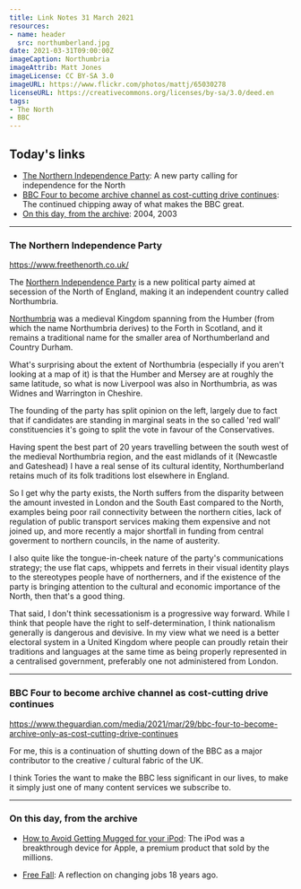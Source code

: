 ```yaml
---
title: Link Notes 31 March 2021
resources:
- name: header
  src: northumberland.jpg
date: 2021-03-31T09:00:00Z
imageCaption: Northumbria
imageAttrib: Matt Jones
imageLicense: CC BY-SA 3.0
imageURL: https://www.flickr.com/photos/mattj/65030278
licenseURL: https://creativecommons.org/licenses/by-sa/3.0/deed.en
tags:
- The North
- BBC
---
```



## Today's links

* [The Northern Independence Party](/blog/links/2021/03/31#the-northern-independence-party): A new party calling for independence for the North
* [BBC Four to become archive channel as cost-cutting drive continues](/blog/links/2021/03/31#bbc-four-to-become-archive-channel-as-cost-cutting-drive-continues): The continued chipping away of what makes the BBC great.
* [On this day, from the archive](/blog/links/2021/03/31#on-this-day-from-the-archive): 2004, 2003

<!--more-->

---

### The Northern Independence Party

https://www.freethenorth.co.uk/

The [Northern Independence Party](https://www.freethenorth.co.uk/) is a new political party aimed at secession of the North of England, making it an independent country called Northumbria. 

[Northumbria](https://en.wikipedia.org/wiki/Northumbria) was a medieval Kingdom spanning from the Humber (from which the name Northumbria derives) to the Forth in Scotland, and it remains a traditional name for the smaller area of Northumberland and Country Durham.

What's surprising about the extent of Northumbria (especially if you aren't looking at a map of it) is that the Humber and Mersey are at roughly the same latitude, so what is now Liverpool was also in Northumbria, as was Widnes and Warrington in Cheshire.

The founding of the party has split opinion on the left, largely due to fact that if candidates are standing in marginal seats in the so called 'red wall' constituencies it's going to split the vote in favour of the Conservatives.

Having spent the best part of 20 years travelling between the south west of the medieval Northumbria region, and the east midlands of it (Newcastle and Gateshead) I have a real sense of its cultural identity, Northumberland retains much of its folk traditions lost elsewhere in England. 

So I get why the party exists, the North suffers from the disparity between the amount invested in London and the South East compared to the North, examples being poor rail connectivity between the northern cities, lack of regulation of public transport services making them expensive and not joined up, and more recently a major shortfall in funding from central goverment to northern councils, in the name of austerity. 

I also quite like the tongue-in-cheek nature of the party's communications strategy; the use flat caps, whippets and ferrets in their visual identity plays to the stereotypes people have of northerners, and if the existence of the party is bringing attention to the cultural and economic importance of the North, then that's a good thing.

That said, I don't think secessationism is a progressive way forward. While I think that people have the right to self-determination, I think nationalism generally is dangerous and devisive. In my view what we need is a better electoral system in a United Kingdom where people can proudly retain their traditions and languages at the same time as being properly represented in a centralised government, preferably one not administered from London.

---

### BBC Four to become archive channel as cost-cutting drive continues

https://www.theguardian.com/media/2021/mar/29/bbc-four-to-become-archive-only-as-cost-cutting-drive-continues

For me, this is a continuation of shutting down of the BBC as a major contributor to the creative / cultural fabric of the UK. 

I think Tories the want to make the BBC less significant in our lives, to make it simply just one of many content services we subscribe to. 

---

### On this day, from the archive

* [How to Avoid Getting Mugged for your iPod](https://mattjon.es/blog/2004/03/how-to-avoid-getting-mugged-for-your-ipod/): The iPod was a breakthrough device for Apple, a premium product that sold by the millions.

* [Free Fall](https://mattjon.es/blog/2003/03/free-fall/): A reflection on changing jobs 18 years ago. 
